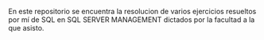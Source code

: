 En este repositorio se encuentra la resolucion de varios ejercicios resueltos por mí de SQL en SQL SERVER MANAGEMENT dictados por la facultad a la que asisto.
